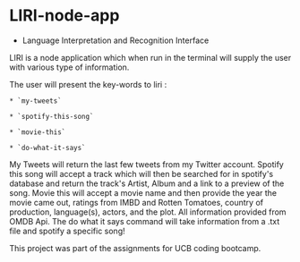 # LIRI-node-app
 - Language Interpretation and Recognition Interface
 
 LIRI is a node application which when run in the terminal will supply the user with various type of information.
 
 The user will present the key-words to liri :
 
    * `my-tweets`

    * `spotify-this-song`

    * `movie-this`

    * `do-what-it-says`

My Tweets will return the last few tweets from my Twitter account.
Spotify this song will accept a track which will then be searched for in spotify's database and return the track's Artist, Album and a link to a preview of the song.
Movie this will accept a movie name and then provide the year the movie came out, ratings from IMBD and Rotten Tomatoes, country of production, language(s), actors, and the plot. All information provided from OMDB Api.
The do what it says command will take information from a .txt file and spotify a specific song!


This project was part of the assignments for UCB coding bootcamp.
